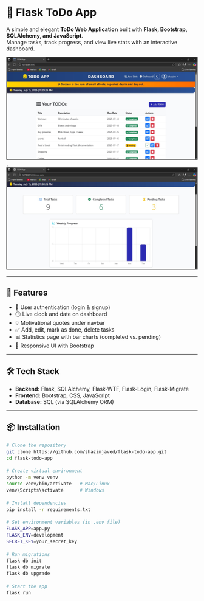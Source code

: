 # 📝 Flask ToDo App

A simple and elegant **ToDo Web Application** built with **Flask, Bootstrap, SQLAlchemy, and JavaScript**.  
Manage tasks, track progress, and view live stats with an interactive dashboard.

 ![TODO](https://github.com/shazimjaved/Flask-Todo-App/blob/main/todo.jpg)
 .
![TODO](https://github.com/shazimjaved/Flask-Todo-App/blob/main/demo.jpg)

---

## 🚀 Features
- 🔐 User authentication (login & signup)  
- 🕒 Live clock and date on dashboard  
- 💡 Motivational quotes under navbar  
- ✅ Add, edit, mark as done, delete tasks  
- 📊 Statistics page with bar charts (completed vs. pending)  
- 🎨 Responsive UI with Bootstrap  

---

## 🛠️ Tech Stack
- **Backend:** Flask, SQLAlchemy, Flask-WTF, Flask-Login, Flask-Migrate  
- **Frontend:** Bootstrap, CSS, JavaScript  
- **Database:** SQL (via SQLAlchemy ORM)  

---

## 📦 Installation

```bash
# Clone the repository
git clone https://github.com/shazimjaved/flask-todo-app.git
cd flask-todo-app

# Create virtual environment
python -m venv venv
source venv/bin/activate   # Mac/Linux
venv\Scripts\activate      # Windows

# Install dependencies
pip install -r requirements.txt

# Set environment variables (in .env file)
FLASK_APP=app.py
FLASK_ENV=development
SECRET_KEY=your_secret_key

# Run migrations
flask db init
flask db migrate
flask db upgrade

# Start the app
flask run
